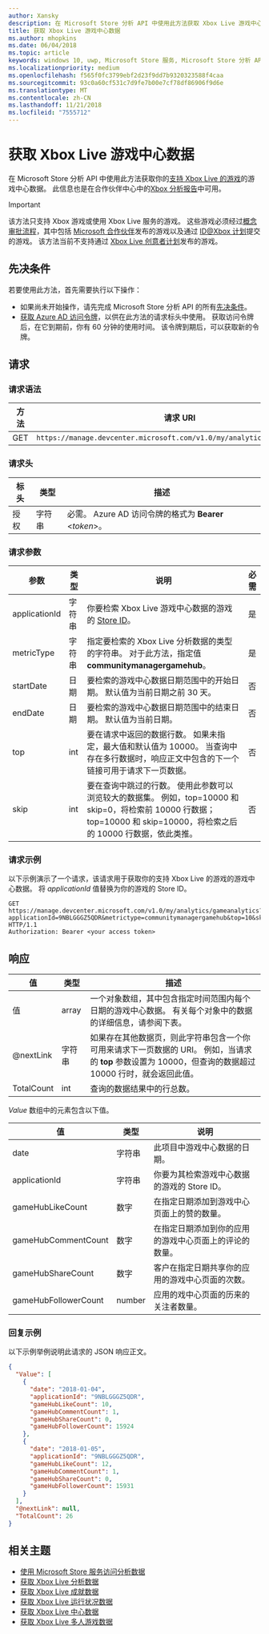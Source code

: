 ```yaml
---
author: Xansky
description: 在 Microsoft Store 分析 API 中使用此方法获取 Xbox Live 游戏中心数据。
title: 获取 Xbox Live 游戏中心数据
ms.author: mhopkins
ms.date: 06/04/2018
ms.topic: article
keywords: windows 10, uwp, Microsoft Store 服务, Microsoft Store 分析 API, Xbox Live 分析, 游戏中心
ms.localizationpriority: medium
ms.openlocfilehash: f565f0fc3799ebf2d23f9dd7b9320323588f4caa
ms.sourcegitcommit: 93c0a60cf531c7d9fe7b00e7cf78df86906f9d6e
ms.translationtype: MT
ms.contentlocale: zh-CN
ms.lasthandoff: 11/21/2018
ms.locfileid: "7555712"
---
```

# <a name="get-xbox-live-game-hub-data"></a>获取 Xbox Live 游戏中心数据


在 Microsoft Store 分析 API 中使用此方法获取你的[支持 Xbox Live 的游戏](../xbox-live/index.md)的游戏中心数据。 此信息也是在合作伙伴中心中的[Xbox 分析报告](../publish/xbox-analytics-report.md)中可用。

> [!IMPORTANT]
> 该方法只支持 Xbox 游戏或使用 Xbox Live 服务的游戏。 这些游戏必须经过[概念审批流程](../gaming/concept-approval.md)，其中包括 [Microsoft 合作伙伴](../xbox-live/developer-program-overview.md#microsoft-partners)发布的游戏以及通过 [ID@Xbox 计划](../xbox-live/developer-program-overview.md#id)提交的游戏。 该方法当前不支持通过 [Xbox Live 创意者计划](../xbox-live/get-started-with-creators/get-started-with-xbox-live-creators.md)发布的游戏。

## <a name="prerequisites"></a>先决条件

若要使用此方法，首先需要执行以下操作：

* 如果尚未开始操作，请先完成 Microsoft Store 分析 API 的所有[先决条件](access-analytics-data-using-windows-store-services.md#prerequisites)。
* [获取 Azure AD 访问令牌](access-analytics-data-using-windows-store-services.md#obtain-an-azure-ad-access-token)，以供在此方法的请求标头中使用。 获取访问令牌后，在它到期前，你有 60 分钟的使用时间。 该令牌到期后，可以获取新的令牌。

## <a name="request"></a>请求


### <a name="request-syntax"></a>请求语法

| 方法 | 请求 URI       |
|--------|----------------------|
| GET    | ```https://manage.devcenter.microsoft.com/v1.0/my/analytics/gameanalytics``` |


### <a name="request-header"></a>请求头

| 标头        | 类型   | 描述                                                                 |
|---------------|--------|-----------------------------------------------------------------------------|
| 授权 | 字符串 | 必需。 Azure AD 访问令牌的格式为 **Bearer** &lt;*token*&gt;。 |


### <a name="request-parameters"></a>请求参数

| 参数        | 类型   |  说明      |  必需  
|---------------|--------|---------------|------|
| applicationId | 字符串 | 你要检索 Xbox Live 游戏中心数据的游戏的 [Store ID](in-app-purchases-and-trials.md#store-ids)。  |  是  |
| metricType | 字符串 | 指定要检索的 Xbox Live 分析数据的类型的字符串。 对于此方法，指定值 **communitymanagergamehub**。  |  是  |
| startDate | 日期 | 要检索的游戏中心数据日期范围中的开始日期。 默认值为当前日期之前 30 天。 |  否  |
| endDate | 日期 | 要检索的游戏中心数据日期范围中的结束日期。 默认值为当前日期。 |  否  |
| top | int | 要在请求中返回的数据行数。 如果未指定，最大值和默认值为 10000。 当查询中存在多行数据时，响应正文中包含的下一个链接可用于请求下一页数据。 |  否  |
| skip | int | 要在查询中跳过的行数。 使用此参数可以浏览较大的数据集。 例如，top=10000 和 skip=0，将检索前 10000 行数据；top=10000 和 skip=10000，将检索之后的 10000 行数据，依此类推。 |  否  |


### <a name="request-example"></a>请求示例

以下示例演示了一个请求，该请求用于获取你的支持 Xbox Live 的游戏的游戏中心数据。 将 *applicationId* 值替换为你的游戏的 Store ID。

```syntax
GET https://manage.devcenter.microsoft.com/v1.0/my/analytics/gameanalytics?applicationId=9NBLGGGZ5QDR&metrictype=communitymanagergamehub&top=10&skip=0 HTTP/1.1
Authorization: Bearer <your access token>
```

## <a name="response"></a>响应


| 值      | 类型   | 描述                  |
|------------|--------|-------------------------------------------------------|
| 值      | array  | 一个对象数组，其中包含指定时间范围内每个日期的游戏中心数据。 有关每个对象中的数据的详细信息，请参阅下表。                                                                                                                      |
| @nextLink  | 字符串 | 如果存在其他数据页，则此字符串包含一个你可用来请求下一页数据的 URI。 例如，当请求的 **top** 参数设置为 10000，但查询的数据超过 10000 行时，就会返回此值。 |
| TotalCount | int    | 查询的数据结果中的行总数。  |


*Value* 数组中的元素包含以下值。

| 值               | 类型   | 说明                           |
|---------------------|--------|-------------------------------------------|
| date                | 字符串 | 此项目中游戏中心数据的日期。 |
| applicationId       | 字符串 | 你要为其检索游戏中心数据的游戏的 Store ID。     |
| gameHubLikeCount     | 数字 |   在指定日期添加到游戏中心页面上的赞的数量。   |
| gameHubCommentCount          | 数字 |  在指定日期添加到你的应用的游戏中心页面上的评论的数量。  |
| gameHubShareCount           | 数字 | 客户在指定日期共享你的应用的游戏中心页面的次数。   |
| gameHubFollowerCount          | number | 应用的戏中心页面的历来的关注者数量。   |


### <a name="response-example"></a>回复示例

以下示例举例说明此请求的 JSON 响应正文。

```json
{
  "Value": [
    {
      "date": "2018-01-04",
      "applicationId": "9NBLGGGZ5QDR",
      "gameHubLikeCount": 10,
      "gameHubCommentCount": 1,
      "gameHubShareCount": 0,
      "gameHubFollowerCount": 15924
    },
    {
      "date": "2018-01-05",
      "applicationId": "9NBLGGGZ5QDR",
      "gameHubLikeCount": 12,
      "gameHubCommentCount": 1,
      "gameHubShareCount": 0,
      "gameHubFollowerCount": 15931
    }
  ],
  "@nextLink": null,
  "TotalCount": 26
}
```

## <a name="related-topics"></a>相关主题

* [使用 Microsoft Store 服务访问分析数据](access-analytics-data-using-windows-store-services.md)
* [获取 Xbox Live 分析数据](get-xbox-live-analytics.md)
* [获取 Xbox Live 成就数据](get-xbox-live-achievements-data.md)
* [获取 Xbox Live 运行状况数据](get-xbox-live-health-data.md)
* [获取 Xbox Live 中心数据](get-xbox-live-club-data.md)
* [获取 Xbox Live 多人游戏数据](get-xbox-live-multiplayer-data.md)
